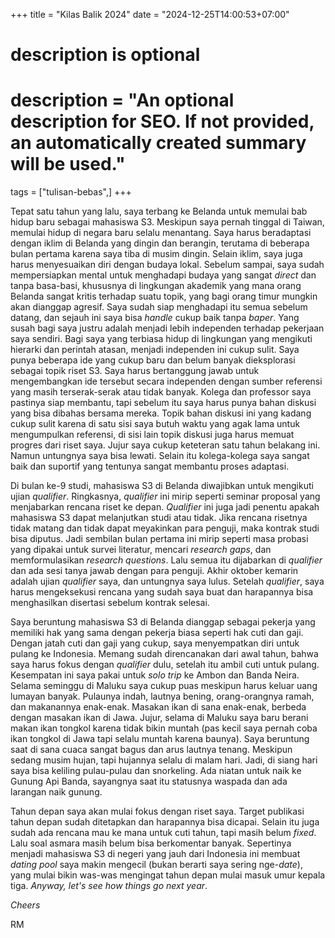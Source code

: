 +++
title = "Kilas Balik 2024"
date = "2024-12-25T14:00:53+07:00"

#
# description is optional
#
# description = "An optional description for SEO. If not provided, an automatically created summary will be used."

tags = ["tulisan-bebas",]
+++


Tepat satu tahun yang lalu, saya terbang ke Belanda untuk memulai bab hidup baru sebagai mahasiswa S3. Meskipun saya pernah tinggal di Taiwan, memulai hidup di negara baru selalu menantang. Saya harus beradaptasi dengan iklim di Belanda yang dingin dan berangin, terutama di beberapa bulan pertama karena saya tiba di musim dingin. Selain iklim, saya juga harus menyesuaikan diri dengan budaya lokal. Sebelum sampai, saya sudah mempersiapkan mental untuk menghadapi budaya yang sangat *direct* dan tanpa basa-basi, khususnya di lingkungan akademik yang mana orang Belanda sangat kritis terhadap suatu topik, yang bagi orang timur mungkin akan dianggap agresif. Saya sudah siap menghadapi itu semua sebelum datang, dan sejauh ini saya bisa *handle* cukup baik tanpa *baper*. Yang susah bagi saya justru adalah menjadi lebih independen terhadap pekerjaan saya sendiri. Bagi saya yang terbiasa hidup di lingkungan yang mengikuti hierarki dan perintah atasan, menjadi independen ini cukup sulit. Saya punya beberapa ide yang cukup baru dan belum banyak dieksplorasi sebagai topik riset S3. Saya harus bertanggung jawab untuk mengembangkan ide tersebut secara independen dengan sumber referensi yang masih terserak-serak atau tidak banyak. Kolega dan professor saya pastinya siap membantu, tapi sebelum itu saya harus punya bahan diskusi yang bisa dibahas bersama mereka. Topik bahan diskusi ini yang kadang cukup sulit karena di satu sisi saya butuh waktu yang agak lama untuk mengumpulkan referensi, di sisi lain topik diskusi juga harus memuat progres dari riset saya. Jujur saya cukup keteteran satu tahun belakang ini. Namun untungnya saya bisa lewati. Selain itu kolega-kolega saya sangat baik dan suportif yang tentunya sangat membantu proses adaptasi.

Di bulan ke-9 studi, mahasiswa S3 di Belanda diwajibkan untuk mengikuti ujian *qualifier*. Ringkasnya, *qualifier* ini mirip seperti seminar proposal yang menjabarkan rencana riset ke depan. *Qualifier* ini juga jadi penentu apakah mahasiswa S3 dapat melanjutkan studi atau tidak. Jika rencana risetnya tidak matang dan tidak dapat meyakinkan para penguji, maka kontrak studi bisa diputus. Jadi sembilan bulan pertama ini mirip seperti masa probasi yang dipakai untuk survei literatur, mencari *research gaps*, dan memformulasikan *research questions*. Lalu semua itu dijabarkan di *qualifier* dan ada sesi tanya jawab dengan para penguji. Akhir oktober kemarin adalah ujian *qualifier* saya, dan untungnya saya lulus. Setelah *qualifier*, saya harus mengeksekusi rencana yang sudah saya buat dan harapannya bisa menghasilkan disertasi sebelum kontrak selesai.

Saya beruntung mahasiswa S3 di Belanda dianggap sebagai pekerja yang memiliki hak yang sama dengan pekerja biasa seperti hak cuti dan gaji. Dengan jatah cuti dan gaji yang cukup, saya menyempatkan diri untuk pulang ke Indonesia. Memang sudah direncanakan dari awal tahun, bahwa saya harus fokus dengan *qualifier* dulu, setelah itu ambil cuti untuk pulang. Kesempatan ini saya pakai untuk *solo trip* ke Ambon dan Banda Neira. Selama seminggu di Maluku saya cukup puas meskipun harus keluar uang lumayan banyak. Pulaunya indah, lautnya bening, orang-orangnya ramah, dan makanannya enak-enak. Masakan ikan di sana enak-enak, berbeda dengan masakan ikan di Jawa. Jujur, selama di Maluku saya baru berani makan ikan tongkol karena tidak bikin muntah (pas kecil saya pernah coba ikan tongkol di Jawa tapi selalu muntah karena baunya). Saya beruntung saat di sana cuaca sangat bagus dan arus lautnya tenang. Meskipun sedang musim hujan, tapi hujannya selalu di malam hari. Jadi, di siang hari saya bisa keliling pulau-pulau dan snorkeling. Ada niatan untuk naik ke Gunung Api Banda, sayangnya saat itu statusnya waspada dan ada larangan naik gunung.

Tahun depan saya akan mulai fokus dengan riset saya. Target publikasi tahun depan sudah ditetapkan dan harapannya bisa dicapai. Selain itu juga sudah ada rencana mau ke mana untuk cuti tahun, tapi masih belum *fixed*. Lalu soal asmara masih belum bisa berkomentar banyak. Sepertinya menjadi mahasiswa S3 di negeri yang jauh dari Indonesia ini membuat *dating pool* saya makin mengecil (bukan berarti saya sering nge-*date*), yang mulai bikin was-was mengingat tahun depan mulai masuk umur kepala tiga. *Anyway, let's see how things go next year*.

*Cheers*

RM
